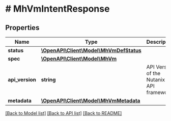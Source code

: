 # # MhVmIntentResponse

## Properties

Name | Type | Description | Notes
------------ | ------------- | ------------- | -------------
**status** | [**\OpenAPI\Client\Model\MhVmDefStatus**](MhVmDefStatus.md) |  | [optional]
**spec** | [**\OpenAPI\Client\Model\MhVm**](MhVm.md) |  | [optional]
**api_version** | **string** | API Version of the Nutanix v3 API framework. | [default to '3.1.0']
**metadata** | [**\OpenAPI\Client\Model\MhVmMetadata**](MhVmMetadata.md) |  |

[[Back to Model list]](../../README.md#models) [[Back to API list]](../../README.md#endpoints) [[Back to README]](../../README.md)
